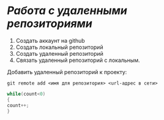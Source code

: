 # ***Работа с удаленными репозиториями***

1. Создать аккаунт на github
2. Создать локальный репозиторий
3. Создать удаленный репозиторий
4. Связать удаленный репозиторий с локальным.

Добавить удаленный репозиторий к проекту:
```
git remote add <имя для репозитория> <url-адрес в сети>
```
```C#
while(count<0)
{
count++;
}
```
